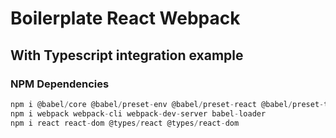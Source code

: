 # Boilerplate React Webpack

## With Typescript integration example

### NPM Dependencies

```js
npm i @babel/core @babel/preset-env @babel/preset-react @babel/preset-typescript
npm i webpack webpack-cli webpack-dev-server babel-loader
npm i react react-dom @types/react @types/react-dom
```
